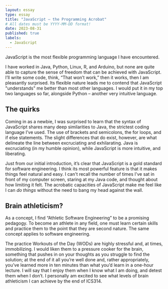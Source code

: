 ```yaml
---
layout: essay
type: essay
title: "JavaScript – the Programming Acrobat"
# All dates must be YYYY-MM-DD format!
date: 2023-08-31
published: true
labels:
  - JavaScript
---
```


JavaScript is the most flexible programming language I have encountered.

I have worked in Java, Python, Linux, R, and Arduino, but none are quite able to capture the sense of freedom that can be achieved with JavaScript. I’ll write some code, think, “That won’t work,” then it works, then I am pleasantly surprised. Its flexible nature leads me to contend that JavaScript "understands" me better than most other languages. I would put it in my top two languages so far, alongside Python – another very intuitive language.

## The quirks

Coming in as a newbie, I was surprised to learn that the syntax of JavaScript shares many deep similarities to Java, the strictest coding language I’ve used. The use of brackets and semicolons, the for loops, and if else statements. The slight differences that do exist, however, are what delineate the line between excruciating and exhilarating. Java is excruciating (in my humble opinion), while JavaScript is more intuitive, and liberating. 

Just from our initial introduction, it’s clear that JavaScript is a gold standard for software engineering. I think its most powerful feature is that it makes things feel natural and easy. I can't recall the number of times I've sat in front of my computer screen, staring at my Java code, and thought about how limiting it felt. The acrobatic capacities of JavaScript make me feel like I can *do things* without the need to bang my head against the wall.

## Brain athleticism?

As a concept, I find “Athletic Software Engineering” to be a promising pedagogy. To become an athlete in any field, one must learn certain skills and practice them to the point that they are second nature. The same concept applies to software engineering.

The practice Workouts of the Day (WODs) are highly stressful and, at times, immobilizing. I would liken them to a pressure cooker for the brain, something that pushes in on your thoughts as you struggle to find the solution; at the end of it all you’re well done and, rather appropriately, you’ve learned more in ten minutes than what you’d learn in a one-hour lecture. I will say that I enjoy them when I know what I am doing, and detest them when I don’t. I personally am excited to see what levels of brain athleticism I can achieve by the end of ICS314.
